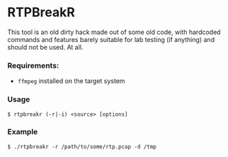 # RTPBreakR

This tool is an old dirty hack made out of some old code, with hardcoded commands and features barely suitable for lab testing (if anything) and should not be used. At all.

### Requirements:

* ```ffmpeg``` installed on the target system

### Usage
```
$ rtpbreakr (-r|-i) <source> [options]
```

### Example
```
$ ./rtpbreakr -r /path/to/some/rtp.pcap -d /tmp
```
